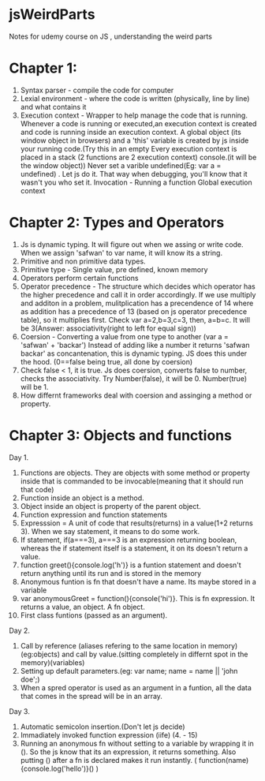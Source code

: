 # jsWeirdParts

Notes for udemy course on JS , understanding the weird parts


Chapter 1: 
==========
1. Syntax parser - compile the code for computer
2. Lexial environment - where the code is written (physically, line by line) and what contains it
3. Execution context - Wrapper to help manage the code that is running. Whenever a code is running or executed,an execution context is created and code is running 
   inside an execution context. A global object (its window object in browsers) and a 'this' variable is created by js inside your running code.(Try this in an empty 
   Every execution context is placed in a stack (2 functions are 2 execution context)
   console.(it will be the window object))
   Never set a varible undefined(Eg: var a = undefined) . Let js do it. That way when debugging, you'll know that it wasn't you who set it.
   Invocation - Running a function 
   Global execution context
   
Chapter 2: Types and Operators
=========

1. Js is dynamic typing. It will figure out when we assing or write code.
When we assign 'safwan' to var name, it will know its a string.
2. Primitive and non primitive data types.
3. Primitive type - Single value, pre defined, known memory 
4. Operators perform certain functions
5. Operator precedence - The structure which decides which operator has the higher precedence and call it in order accordingly.
   If we use multiply and additon in a problem, mulitplication has a precendence of 14 where as addition has a precedence of 13 (based on js operator precedence table),    so it multiplies first. 
   Check var a=2,b=3,c=3, then, a=b=c. It will be 3(Answer: associativity(right to left for equal sign))
6. Coersion - Converting a value from one type to another (var a = 'safwan' + 'backar')
   Instead of adding like a number it returns 'safwan backar' as concantenation, this is dynamic typing. JS does this under the hood. (0==false being true, all done by coersion)
7. Check false < 1, it is true. Js does coersion, converts false to number, checks the associativity. Try Number(false), it will be 0. Number(true) will be 1.
8. How differnt frameworks deal with coersion and assinging a method or property.

Chapter 3: Objects and functions
==========

Day 1.
1. Functions are objects. They are objects with some method or property inside that is commanded to be invocable(meaning that it should run that code)
2. Function inside an object is a method.
3.  Object inside an object is property of the parent object.
4. Function expression and function statements
5. Expresssion = A unit of code that results(returns) in a value(1+2 returns 3). When we say statement, it means to do some work.
6. If statement, if(a===3), a===3 is an expression returning boolean, whereas the if statement itself is a statement, it on its doesn't return a value.
7. function greet(){console.log('h')} is a funtion statement and doesn't return anything until its run and is stored in the memory 
8. Anonymous funtion is fn that doesn't have a name. Its maybe stored in a variable
9. var anonymousGreet = function(){console('hi')}. This is fn expression. It returns a value, an object. A fn object.
10. First class funtions (passed as an argument). 

Day 2.
1. Call by reference (aliases refering to the same location in memory)(eg:objects) and call by value.(sitting completely in differnt spot in the memory)(variables)
2. Setting up default parameters.(eg: var name; name = name || 'john doe';)
3. When a spred operator is used as an argument in a funtion, all the data that comes in the spread will be in an array.

Day 3.

1. Automatic semicolon insertion.(Don't let js decide)
2. Immadiately invoked function expression (iife) (4. - 15) 
3. Running an anonymous fn without setting to a variable by wrapping it in (). So the js know that its an expression, it returns something. Also putting () after a fn is declared makes it run instantly.
(
  function(name){console.log('hello')}()
) 


















